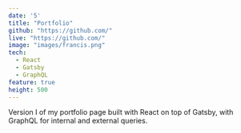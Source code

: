 ```yaml
---
date: '5'
title: "Portfolio"
github: "https://github.com/"
live: "https://github.com/"
image: "images/francis.png"
tech:
  - React
  - Gatsby
  - GraphQL
feature: true
height: 500
---
```


Version I of my portfolio page built with React on top of Gatsby, with GraphQL for internal and external queries.
